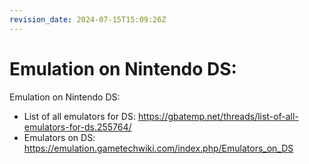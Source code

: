```yaml
---
revision_date: 2024-07-15T15:09:26Z
---
```

# Emulation on Nintendo DS:
Emulation on Nintendo DS:
* List of all emulators for DS: https://gbatemp.net/threads/list-of-all-emulators-for-ds.255764/
* Emulators on DS: https://emulation.gametechwiki.com/index.php/Emulators_on_DS